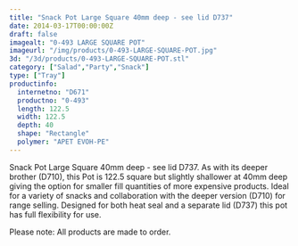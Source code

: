 ```yaml
---
title: "Snack Pot Large Square 40mm deep - see lid D737"
date: 2014-03-17T00:00:00Z
draft: false
imagealt: "0-493 LARGE SQUARE POT"
imageurl: "/img/products/0-493-LARGE-SQUARE-POT.jpg"
3d: "/3d/products/0-493-LARGE-SQUARE-POT.stl"
category: ["Salad","Party","Snack"]
type: ["Tray"]
productinfo:
  internetno: "D671"
  productno: "0-493"
  length: 122.5
  width: 122.5
  depth: 40
  shape: "Rectangle"
  polymer: "APET EVOH-PE"
---
```

Snack Pot Large Square 40mm deep - see lid D737. As with its deeper brother (D710), this Pot is 122.5 square but slightly shallower at 40mm deep giving the option for smaller fill quantities of more expensive products. Ideal for a variety of snacks and collaboration with the deeper version (D710) for range selling. Designed for both heat seal and a separate lid  (D737) this pot has full flexibility for use.

Please note: All products are made to order.